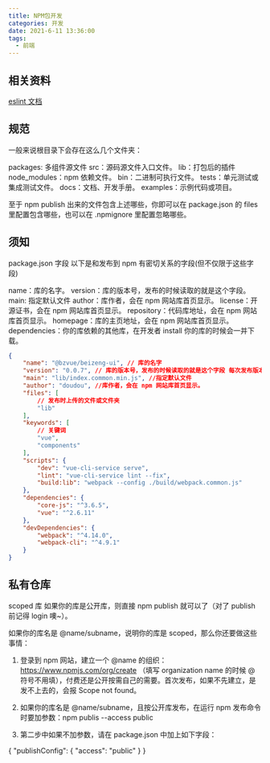 ```yaml
---
title: NPM包开发
categories: 开发
date: 2021-6-11 13:36:00
tags:
  - 前端
---
```


## 相关资料

[eslint 文档](https://cn.eslint.org/docs/user-guide/configuring#extending-configuration-files)

## 规范

一般来说根目录下会存在这么几个文件夹：

packages: 多组件源文件
src：源码源文件入口文件。
lib：打包后的插件
node_modules：npm 依赖文件。
bin：二进制可执行文件。
tests：单元测试或集成测试文件。
docs：文档、开发手册。
examples：示例代码或项目。

至于 npm publish 出来的文件包含上述哪些，你即可以在 package.json 的 files 里配置包含哪些，也可以在 .npmignore 里配置忽略哪些。

## 须知

package.json 字段
以下是和发布到 npm 有密切关系的字段(但不仅限于这些字段)

name：库的名字。
version：库的版本号，发布的时候读取的就是这个字段。
main: 指定默认文件
author：库作者，会在 npm 网站库首页显示。
license：开源证书，会在 npm 网站库首页显示。
repository：代码库地址，会在 npm 网站库首页显示。
homepage：库的主页地址，会在 npm 网站库首页显示。
dependencies：你的库依赖的其他库，在开发者 install 你的库的时候会一并下载。

```json
{
	"name": "@bzvue/beizeng-ui", // 库的名字
	"version": "0.0.7", // 库的版本号，发布的时候读取的就是这个字段 每次发布版本号必须更新
	"main": "lib/index.common.min.js", //指定默认文件
	"author": "doudou", //库作者，会在 npm 网站库首页显示。
	"files": [
		// 发布时上传的文件或文件夹
		"lib"
	],
	"keywords": [
		// 关键词
		"vue",
		"components"
	],
	"scripts": {
		"dev": "vue-cli-service serve",
		"lint": "vue-cli-service lint --fix",
		"build:lib": "webpack --config ./build/webpack.common.js"
	},
	"dependencies": {
		"core-js": "^3.6.5",
		"vue": "^2.6.11"
	},
	"devDependencies": {
		"webpack": "^4.14.0",
		"webpack-cli": "^4.9.1"
	}
}
```

## 私有仓库

scoped 库
如果你的库是公开库，则直接 npm publish 就可以了（对了 publish 前记得 login 噢~）。

如果你的库名是 @name/subname，说明你的库是 scoped，那么你还要做这些事情：

1. 登录到 npm 网站，建立一个 @name 的组织：https://www.npmjs.com/org/create （填写 organization name 的时候 @ 符号不用填），付费还是公开按需自己的需要。首次发布，如果不先建立，是发不上去的，会报 Scope not found。

2. 如果你的库名是 @name/subname，且按公开库发布，在运行 npm 发布命令时要加参数：npm publis --access public

3. 第二步中如果不加参数，请在 package.json 中加上如下字段：

{
"publishConfig": {
"access": "public"
}
}
